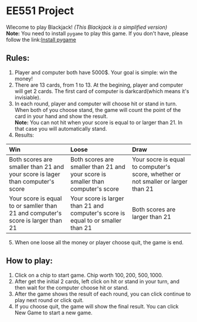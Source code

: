 # **EE551 Project**
Wlecome to play Blackjack!
*(This Blackjack is a simplified version)*<br>
**Note:**  You need to install `pygame` to play this game. If you don't have, please follow the link:[Install pygame](https://www.pygame.org/wiki/GettingStarted#Pygame%20Installation)
## **Rules:**
1. Player and computer both have 5000$. Your goal is simple: win the money!
2. There are 13 cards, from 1 to 13. At the begining, player and computer will get 2 cards. The first card of computer is darkcard(which means it's invisiable).
3. In each round, player and computer will choose hit or stand in turn. When both of you choose stand, the game will count the point of the card in your hand and show the result.<br>
**Note:** You can not hit when your score is equal to or larger than 21. In that case you will automatically stand.
4. Results: <br>

|Win|Loose|Draw|
|:---|:---|:---|
|Both scores are smaller than 21 and your score is lager than computer's score|Both scores are smaller than 21 and your score is smaller than computer's score|Your socre is equal to computer's score, whether or not smaller or larger than 21|
|Your score is equal to or samller than 21 and computer's score is larger than 21|Your score is larger than 21 and computer's score is equal to or smaller than 21|Both scores are larger than 21|

5. When one loose all the money or player choose quit, the game is end.
## **How to play:**
1. Click on a chip to start game. Chip worth 100$, 200$, 500$, 1000$.
2. After get the initial 2 cards, left click on hit or stand in your turn, and then wait for the computer choose hit or stand.
3. After the game shows the result of each round, you can click continue to play next round or click quit.
4. If you choose quit, the game will show the final result. You can click New Game to start a new game.
